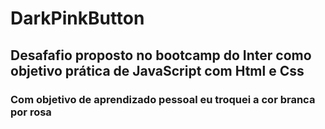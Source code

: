 # DarkPinkButton

## Desafafio proposto no bootcamp do Inter como objetivo prática de JavaScript com Html e Css

### Com objetivo de aprendizado pessoal eu troquei a cor branca por rosa
